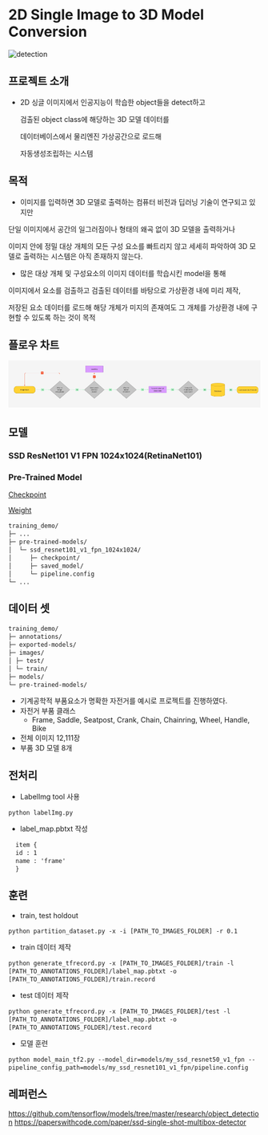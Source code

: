 # 2D Single Image to 3D Model Conversion
![detection](https://github.com/plain127/2D-Single-Image-to-3D-Model-Conversion/assets/98394884/46513aa7-b43b-4132-b4b1-9dc94f5dcdd6)

## 프로젝트 소개
- 2D 싱글 이미지에서 인공지능이 학습한 object들을 detect하고

  검출된 object class에 해당하는 3D 모델 데이터를

  데이터베이스에서 물리엔진 가상공간으로 로드해

  자동생성조립하는 시스템

## 목적

- 이미지를 입력하면 3D 모델로 출력하는 컴퓨터 비전과 딥러닝 기술이 연구되고 있지만

단일 이미지에서 공간의 일그러짐이나 형태의 왜곡 없이 3D 모델을 출력하거나

이미지 안에 정밀 대상 개체의 모든 구성 요소를 빠트리지 않고 세세히 파악하여 3D 모델로 출력하는 시스템은 아직 존재하지 않는다.

- 많은 대상 개체 및 구성요소의 이미지 데이터를 학습시킨 model을 통해

이미지에서 요소를 검출하고 검출된 데이터를 바탕으로 가상환경 내에 미리 제작,

저장된 요소 데이터를 로드해 해당 개체가 미지의 존재여도 그 개체를 가상환경 내에 구현할 수 있도록 하는 것이 목적

## 플로우 차트

![alt text](image.png)

## 모델
### SSD ResNet101 V1 FPN 1024x1024(RetinaNet101)

### Pre-Trained Model

[Checkpoint](https://drive.google.com/file/d/1XnoWH6bi4n9nEOe_rzetteViZiZwJI-e/view?usp=drive_link)

[Weight](https://drive.google.com/file/d/1R6vlE2SIOABENCBoEKwlra19e9DHiQIW/view?usp=drive_link)

```
training_demo/
├─ ...
├─ pre-trained-models/
│  └─ ssd_resnet101_v1_fpn_1024x1024/
│     ├─ checkpoint/
│     ├─ saved_model/
│     └─ pipeline.config
└─ ...
```

## 데이터 셋

```
training_demo/
├─ annotations/
├─ exported-models/
├─ images/
│ ├─ test/
│ └─ train/
├─ models/
└─ pre-trained-models/
```

- 기계공학적 부품요소가 명확한 자전거를 예시로 프로젝트를 진행하였다.
- 자전거 부품 클래스
  - Frame, Saddle, Seatpost, Crank, Chain, Chainring, Wheel, Handle, Bike
- 전체 이미지 12,111장
- 부품 3D 모델 8개

## 전처리

- LabelImg tool 사용

```
python labelImg.py
```

- label_map.pbtxt 작성

```
  item {
  id : 1
  name : 'frame'
  }
```

## 훈련

- train, test holdout

```
python partition_dataset.py -x -i [PATH_TO_IMAGES_FOLDER] -r 0.1
```

- train 데이터 제작

```
python generate_tfrecord.py -x [PATH_TO_IMAGES_FOLDER]/train -l [PATH_TO_ANNOTATIONS_FOLDER]/label_map.pbtxt -o [PATH_TO_ANNOTATIONS_FOLDER]/train.record
```

- test 데이터 제작

```
python generate_tfrecord.py -x [PATH_TO_IMAGES_FOLDER]/test -l [PATH_TO_ANNOTATIONS_FOLDER]/label_map.pbtxt -o [PATH_TO_ANNOTATIONS_FOLDER]/test.record
```

- 모델 훈련

```
python model_main_tf2.py --model_dir=models/my_ssd_resnet50_v1_fpn --pipeline_config_path=models/my_ssd_resnet101_v1_fpn/pipeline.config
```

## 레퍼런스

<https://github.com/tensorflow/models/tree/master/research/object_detection>
<https://paperswithcode.com/paper/ssd-single-shot-multibox-detector>
